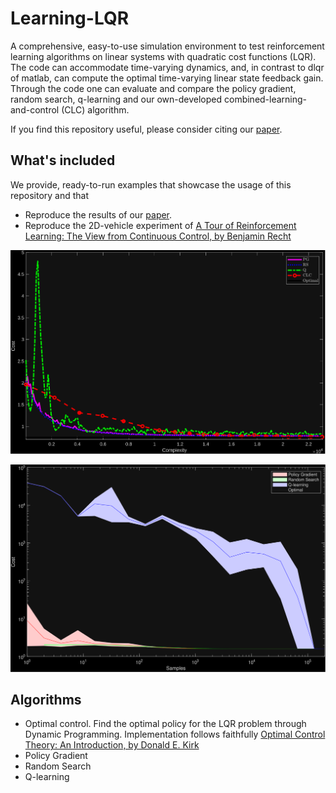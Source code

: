 # Learning-LQR

A comprehensive, easy-to-use simulation environment to test reinforcement learning algorithms on linear systems with quadratic cost functions (LQR). The code can accommodate time-varying dynamics, and, in contrast to dlqr of matlab, can compute the optimal time-varying linear state feedback gain. Through the code one can evaluate and compare the policy gradient, random search, q-learning and our own-developed combined-learning-and-control (CLC) algorithm.

If you find this repository useful, please consider citing our [paper](https://arxiv.org/abs/2510.00308).

## What's included
We provide, ready-to-run examples that showcase the usage of this repository and that
- Reproduce the results of our [paper](https://arxiv.org/abs/2510.00308).
- Reproduce the 2D-vehicle experiment of [A Tour of Reinforcement Learning: The View from Continuous Control, by Benjamin Recht](https://doi.org/10.1146/annurev-control-053018-023825)

![Comparison of RL algorithms with our algorithm CLC](plots/acc2026/comparison.svg)

![Comparison of RL algorithms on the 2D-vehicle experiment](plots/vehicle-2d/comparison.svg)

## Algorithms
- Optimal control. Find the optimal policy for the LQR problem through Dynamic Programming. Implementation follows faithfully [Optimal Control Theory: An Introduction, by Donald E. Kirk](https://dl.icdst.org/pdfs/files3/d0057acc9daf94f3e2b14d1498f2421b.pdf)
- Policy Gradient
- Random Search 
- Q-learning

